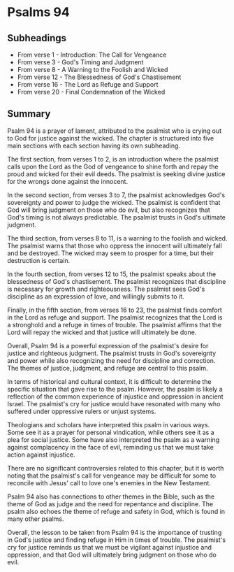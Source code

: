 # Psalms 94

## Subheadings

* From verse 1 - Introduction: The Call for Vengeance
* From verse 3 - God's Timing and Judgment
* From verse 8 - A Warning to the Foolish and Wicked
* From verse 12 - The Blessedness of God's Chastisement
* From verse 16 - The Lord as Refuge and Support
* From verse 20 - Final Condemnation of the Wicked

## Summary

Psalm 94 is a prayer of lament, attributed to the psalmist who is crying out to God for justice against the wicked. The chapter is structured into five main sections with each section having its own subheading.

The first section, from verses 1 to 2, is an introduction where the psalmist calls upon the Lord as the God of vengeance to shine forth and repay the proud and wicked for their evil deeds. The psalmist is seeking divine justice for the wrongs done against the innocent.

In the second section, from verses 3 to 7, the psalmist acknowledges God's sovereignty and power to judge the wicked. The psalmist is confident that God will bring judgment on those who do evil, but also recognizes that God's timing is not always predictable. The psalmist trusts in God's ultimate judgment.

The third section, from verses 8 to 11, is a warning to the foolish and wicked. The psalmist warns that those who oppress the innocent will ultimately fall and be destroyed. The wicked may seem to prosper for a time, but their destruction is certain.

In the fourth section, from verses 12 to 15, the psalmist speaks about the blessedness of God's chastisement. The psalmist recognizes that discipline is necessary for growth and righteousness. The psalmist sees God's discipline as an expression of love, and willingly submits to it.

Finally, in the fifth section, from verses 16 to 23, the psalmist finds comfort in the Lord as refuge and support. The psalmist recognizes that the Lord is a stronghold and a refuge in times of trouble. The psalmist affirms that the Lord will repay the wicked and that justice will ultimately be done.

Overall, Psalm 94 is a powerful expression of the psalmist's desire for justice and righteous judgment. The psalmist trusts in God's sovereignty and power while also recognizing the need for discipline and correction. The themes of justice, judgment, and refuge are central to this psalm.

In terms of historical and cultural context, it is difficult to determine the specific situation that gave rise to the psalm. However, the psalm is likely a reflection of the common experience of injustice and oppression in ancient Israel. The psalmist's cry for justice would have resonated with many who suffered under oppressive rulers or unjust systems.

Theologians and scholars have interpreted this psalm in various ways. Some see it as a prayer for personal vindication, while others see it as a plea for social justice. Some have also interpreted the psalm as a warning against complacency in the face of evil, reminding us that we must take action against injustice.

There are no significant controversies related to this chapter, but it is worth noting that the psalmist's call for vengeance may be difficult for some to reconcile with Jesus' call to love one's enemies in the New Testament.

Psalm 94 also has connections to other themes in the Bible, such as the theme of God as judge and the need for repentance and discipline. The psalm also echoes the theme of refuge and safety in God, which is found in many other psalms.

Overall, the lesson to be taken from Psalm 94 is the importance of trusting in God's justice and finding refuge in Him in times of trouble. The psalmist's cry for justice reminds us that we must be vigilant against injustice and oppression, and that God will ultimately bring judgment on those who do evil.